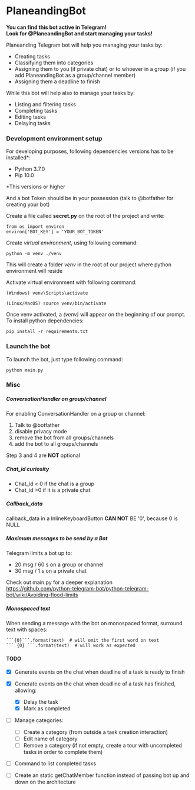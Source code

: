 # PlaneandingBot

**You can find this bot active in Telegram! \
Look for @PlaneandingBot and start managing your tasks!**

Planeanding Telegram bot will help you managing your tasks by:
- Creating tasks
- Classifying them into categories
- Assigning them to you (if private chat) or to whoever in a group (if you add PlaneandingBot as a group/channel member)
- Assigning them a deadline to finish

While this bot will help also to manage your tasks by:
- Listing and filtering tasks
- Completing tasks
- Editing tasks
- Delaying tasks



### Development environment setup
For developing purposes, following dependencies versions has to be installed*:
- Python 3.7.0
- Pip 10.0

*This versions or higher

And a bot Token should be in your possession (talk to @botfather for creating your bot)

Create a file called **secret.py** on the root of the project and write:

    from os import environ
    environ['BOT_KEY'] = 'YOUR_BOT_TOKEN'

Create *virtual environment*, using following command:

    python -m venv ./venv

This will create a folder *venv* in the root of our project where python environment will reside

Activate virtual environment with following command:

    (Windows) venv\Scripts\activate

    (Linux/MacOS) source venv/bin/activate

Once venv activated, a *(venv)* will appear on the beginning of our prompt.
To install python dependencies:

    pip install -r requirements.txt


### Launch the bot
To launch the bot, just type following command:

    python main.py


### Misc
##### ConversationHandler on group/channel
For enabling ConversationHandler on a group or channel:

1. Talk to @botfather
2. disable privacy mode
3. remove the bot from all groups/channels
4. add the bot to all groups/channels

Step 3 and 4 are **NOT** optional



##### Chat_id curiosity

- Chat_id < 0 if the chat is a group
- Chat_id >0 if it is a private chat

##### Callback_data
callback_data in a InlineKeyboardButton **CAN NOT** BE '0', because 0 is NULL

##### Maximum messages to be send by a Bot
Telegram limits a bot up to:
- 20 msg / 60 s on a group or channel
- 30 msg / 1 s on a private chat

Check out main.py for a deeper explanation\
https://github.com/python-telegram-bot/python-telegram-bot/wiki/Avoiding-flood-limits


##### Monospaced text

When sending a message with the bot on monospaced format, surround text with spaces:

    ```{0}```.format(text)  # will omit the first word on text
    ``` {0} ```.format(text)  # will work as expected


#### TODO

- [x] Generate events on the chat when deadline of a task is ready to finish
- [x] Generate events on the chat when deadline of a task has finished, allowing:
    - [x] Delay the task
    - [x] Mark as completed
- [  ] Manage categories:
    - [  ] Create a category (from outside a task creation interaction)
    - [  ] Edit name of category
    - [  ] Remove a category (if not empty, create a tour with uncompleted tasks in order to complete them)
- [  ] Command to list completed tasks

- [  ] Create an static getChatMember function instead of passing bot up and down on the architecture

